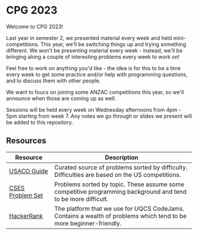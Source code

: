 # CPG 2023

Welcome to CPG 2023!

Last year in semester 2, we presented material every week and held mini-competitions. This year, we'll be switching things up and trying something different. We won't be presenting material every week - instead, we'll be bringing along a couple of interesting problems every week to work on!

Feel free to work on anything you'd like - the idea is for this to be a time every week to get some practice and/or help with programming questions, and to discuss them with other people.

We want to foucs on joining some ANZAC competitions this year, so we'll announce when those are coming up as well.

Sessions will be held every week on Wednesday afternoons from 4pm - 5pm starting from week 7. Any notes we go through or slides we present will be added to this repository.

## Resources

| Resource                                        | Description                                                                                                        |
| ----------------------------------------------- | ------------------------------------------------------------------------------------------------------------------ |
| [USACO Guide](https://usaco.guide/)             | Curated source of problems sorted by difficulty. Difficulties are based on the US competitions.                    |
| [CSES Problem Set](https://cses.fi/problemset/) | Problems sorted by topic. These assume some competitive programming background and tend to be more difficult.      |
| [HackerRank](https://www.hackerrank.com/)       | The platform that we use for UQCS CodeJams. Contains a wealth of problems which tend to be more beginner-friendly. |

